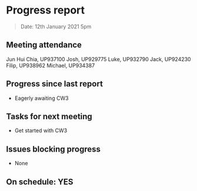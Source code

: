 # Progress report

> Date: 12th January 2021 5pm

## Meeting attendance

Jun Hui Chia, UP937100
Josh, UP929775
Luke, UP932790
Jack, UP924230
Filip, UP938962
Michael, UP934387

## Progress since last report

* Eagerly awaiting CW3

## Tasks for next meeting

* Get started with CW3

## Issues blocking progress

* None

## On schedule: YES
